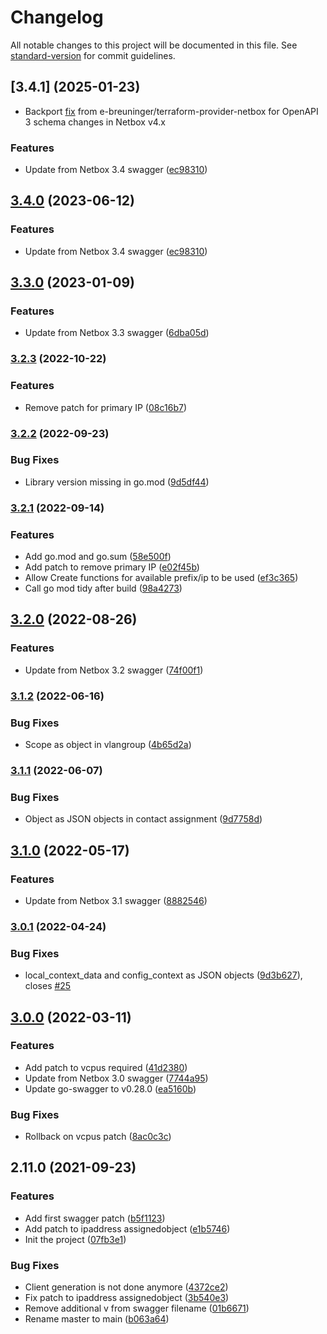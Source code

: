 # Changelog

All notable changes to this project will be documented in this file. See [standard-version](https://github.com/conventional-changelog/standard-version) for commit guidelines.

## [3.4.1] (2025-01-23)

* Backport [fix](https://github.com/fbreckle/go-netbox/pull/41) from e-breuninger/terraform-provider-netbox for OpenAPI 3 schema changes in Netbox v4.x 


### Features

* Update from Netbox 3.4 swagger ([ec98310](https://github.com/smutel/go-netbox/commit/ec98310e2ebcaaf3b43ac6c7f14de8ea112b37e6))

## [3.4.0](https://github.com/smutel/go-netbox/compare/v3.3.0...v3.4.0) (2023-06-12)


### Features

* Update from Netbox 3.4 swagger ([ec98310](https://github.com/smutel/go-netbox/commit/ec98310e2ebcaaf3b43ac6c7f14de8ea112b37e6))

## [3.3.0](https://github.com/smutel/go-netbox/compare/v3.2.3...v3.3.0) (2023-01-09)


### Features

* Update from Netbox 3.3 swagger ([6dba05d](https://github.com/smutel/go-netbox/commit/6dba05dfda4a018f4f2d143c031dc05a31731db6))

### [3.2.3](https://github.com/smutel/go-netbox/compare/v3.2.2...v3.2.3) (2022-10-22)


### Features

* Remove patch for primary IP ([08c16b7](https://github.com/smutel/go-netbox/commit/08c16b7bb58c032bfafba310c1daa999094e07e4))

### [3.2.2](https://github.com/smutel/go-netbox/compare/v3.2.1...v3.2.2) (2022-09-23)


### Bug Fixes

* Library version missing in go.mod ([9d5df44](https://github.com/smutel/go-netbox/commit/9d5df442ac55d1cba69b9b2f2783fbbb8ad6556d))

### [3.2.1](https://github.com/smutel/go-netbox/compare/v3.2.0...v3.2.1) (2022-09-14)


### Features

* Add go.mod and go.sum ([58e500f](https://github.com/smutel/go-netbox/commit/58e500f651fcc42b9260f2c00ec8b2e6c8507366))
* Add patch to remove primary IP ([e02f45b](https://github.com/smutel/go-netbox/commit/e02f45b1aa2bc88e0a84f3ef82e1cf6ebb4be037))
* Allow Create functions for available prefix/ip to be used ([ef3c365](https://github.com/smutel/go-netbox/commit/ef3c36530a1cae76f6cdebd1e60d08bfc69d0c40))
* Call go mod tidy after build ([98a4273](https://github.com/smutel/go-netbox/commit/98a42730ae22a1199dd620265dacfdd051552b30))

## [3.2.0](https://github.com/smutel/go-netbox/compare/v3.1.2...v3.2.0) (2022-08-26)


### Features

* Update from Netbox 3.2 swagger ([74f00f1](https://github.com/smutel/go-netbox/commit/74f00f11c2bc36bf333f977f8074c0121a461560))

### [3.1.2](https://github.com/smutel/go-netbox/compare/v3.1.1...v3.1.2) (2022-06-16)


### Bug Fixes

* Scope as object in vlangroup ([4b65d2a](https://github.com/smutel/go-netbox/commit/4b65d2ad4ef61d51236fb491c33af9fab5a351e2))

### [3.1.1](https://github.com/smutel/go-netbox/compare/v3.1.0...v3.1.1) (2022-06-07)


### Bug Fixes

* Object as JSON objects in contact assignment ([9d7758d](https://github.com/smutel/go-netbox/commit/9d7758d392cb519d67b4aee3058f71d321f6a243))

## [3.1.0](https://github.com/smutel/go-netbox/compare/v3.0.1...v3.1.0) (2022-05-17)


### Features

* Update from Netbox 3.1 swagger ([8882546](https://github.com/smutel/go-netbox/commit/888254651a55451de78cf7c91a1625f99460e831))

### [3.0.1](https://github.com/smutel/go-netbox/compare/v3.0.0...v3.0.1) (2022-04-24)


### Bug Fixes

* local_context_data and config_context as JSON objects ([9d3b627](https://github.com/smutel/go-netbox/commit/9d3b62739a002df6ce6a69c68baebc30023f1be2)), closes [#25](https://github.com/smutel/go-netbox/issues/25)

## [3.0.0](https://github.com/smutel/go-netbox/compare/v2.11.0...v3.0.0) (2022-03-11)


### Features

* Add patch to vcpus required ([41d2380](https://github.com/smutel/go-netbox/commit/41d2380bdfbe7a7771562663f3abfdec0f7b0018))
* Update from Netbox 3.0 swagger ([7744a95](https://github.com/smutel/go-netbox/commit/7744a95bfa8136640b2f4c86531fc43f0370f754))
* Update go-swagger to v0.28.0 ([ea5160b](https://github.com/smutel/go-netbox/commit/ea5160bfbbc26cd780d17f643e2dbaa62ab02f87))


### Bug Fixes

* Rollback on vcpus patch ([8ac0c3c](https://github.com/smutel/go-netbox/commit/8ac0c3c91ff2e66ea159609c883b540365b8406c))

## 2.11.0 (2021-09-23)


### Features

* Add first swagger patch ([b5f1123](https://github.com/smutel/go-netbox/commit/b5f1123f77aa2b1a64539a3a8e8c84723ac70023))
* Add patch to ipaddress assignedobject ([e1b5746](https://github.com/smutel/go-netbox/commit/e1b574625ef04207b417ff816b6b584447568225))
* Init the project ([07fb3e1](https://github.com/smutel/go-netbox/commit/07fb3e1cced9502d91fba7babcaf2361a2779f54))


### Bug Fixes

* Client generation is not done anymore ([4372ce2](https://github.com/smutel/go-netbox/commit/4372ce2c7da78d0751236baa6bf8807d15f1ed1b))
* Fix patch to ipaddress assignedobject ([3b540e3](https://github.com/smutel/go-netbox/commit/3b540e3dac9a3f2b675f360501a23605b515b576))
* Remove additional v from swagger filename ([01b6671](https://github.com/smutel/go-netbox/commit/01b667184a70880c792ca52391940d1826768f55))
* Rename master to main ([b063a64](https://github.com/smutel/go-netbox/commit/b063a6467716970bfe6790790f408c2caeb68b3d))
